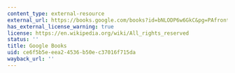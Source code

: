 ```yaml
---
content_type: external-resource
external_url: https://books.google.com/books?id=bNLODP6w6GkC&pg=PAfrontcover#v=onepage&q&f=false
has_external_license_warning: true
license: https://en.wikipedia.org/wiki/All_rights_reserved
status: ''
title: Google Books
uid: ce6f5b5e-eea2-4536-b50e-c37016f715da
wayback_url: ''
---
```

